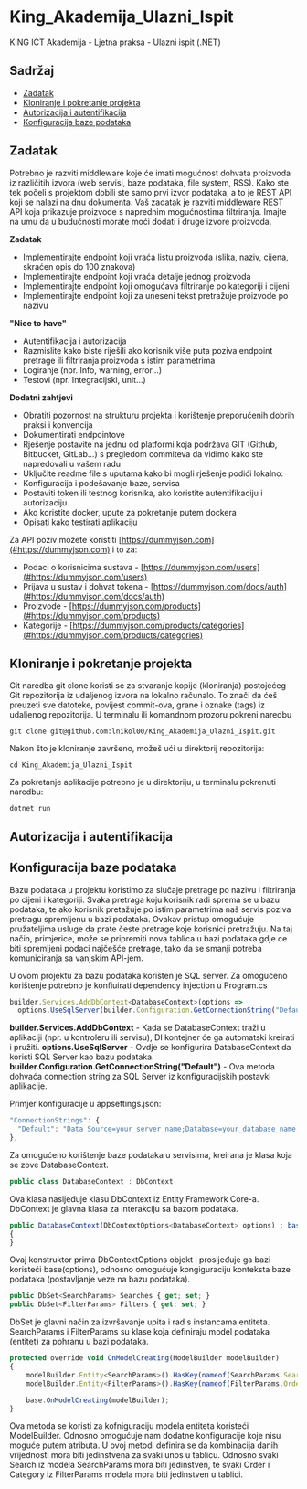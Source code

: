# King_Akademija_Ulazni_Ispit
KING ICT Akademija - Ljetna praksa - Ulazni ispit (.NET)

## Sadržaj
* [Zadatak](#zadatak)
* [Kloniranje i pokretanje projekta](#kloniranje-i-pokretanje-projekta)
* [Autorizacija i autentifikacija](#autorizacija-i-autentifikacija)
* [Konfiguracija baze podataka](#konfiguracija-baze-podataka)

## Zadatak
Potrebno je razviti middleware koje će imati mogućnost dohvata proizvoda iz različitih izvora (web
servisi, baze podataka, file system, RSS). Kako ste tek počeli s projektom dobili ste samo prvi izvor
podataka, a to je REST API koji se nalazi na dnu dokumenta. Vaš zadatak je razviti middleware REST
API koja prikazuje proizvode s naprednim mogućnostima filtriranja. Imajte na umu da u budućnosti
morate moći dodati i druge izvore proizvoda. 

**Zadatak**
* Implementirajte endpoint koji vraća listu proizvoda (slika, naziv, cijena, skraćen opis do 100
znakova)
* Implementirajte endpoint koji vraća detalje jednog proizvoda
* Implementirajte endpoint koji omogućava filtriranje po kategoriji i cijeni
* Implementirajte endpoint koji za uneseni tekst pretražuje proizvode po nazivu

**"Nice to have"**
* Autentifikacija i autorizacija
* Razmislite kako biste riješili ako korisnik više puta poziva endpoint pretrage ili filtriranja proizvoda s istim parametrima
* Logiranje (npr. Info, warning, error…)
* Testovi (npr. Integracijski, unit…) 

**Dodatni zahtjevi**
* Obratiti pozornost na strukturu projekta i korištenje preporučenih dobrih praksi i konvencija
* Dokumentirati endpointove
* Rješenje postavite na jednu od platformi koja podržava GIT (Github, Bitbucket, GitLab…) s pregledom commiteva da vidimo kako ste napredovali u vašem radu
* Uključite readme file s uputama kako bi mogli rješenje podići lokalno:
* Konfiguracija i podešavanje baze, servisa
* Postaviti token ili testnog korisnika, ako koristite autentifikaciju i autorizaciju
* Ako koristite docker, upute za pokretanje putem dockera
* Opisati kako testirati aplikaciju

Za API poziv možete koristiti [https://dummyjson.com](#https://dummyjson.com) i to za:
* Podaci o korisnicima sustava - [https://dummyjson.com/users](#https://dummyjson.com/users)
* Prijava u sustav i dohvat tokena - [https://dummyjson.com/docs/auth](#https://dummyjson.com/docs/auth)
* Proizvode - [https://dummyjson.com/products](#https://dummyjson.com/products)
* Kategorije - [https://dummyjson.com/products/categories](#https://dummyjson.com/products/categories)

## Kloniranje i pokretanje projekta

Git naredba git clone koristi se za stvaranje kopije (kloniranja) postojećeg Git repozitorija iz udaljenog izvora na lokalno računalo. To znači da ćeš preuzeti sve datoteke, povijest commit-ova, grane i oznake (tags) iz udaljenog repozitorija.
U terminalu ili komandnom prozoru pokreni naredbu

```
git clone git@github.com:lnikol00/King_Akademija_Ulazni_Ispit.git
```

Nakon što je kloniranje završeno, možeš ući u direktorij repozitorija:

```
cd King_Akademija_Ulazni_Ispit
```

Za pokretanje aplikacije potrebno je u direktoriju, u terminalu pokrenuti naredbu:

```
dotnet run
```

## Autorizacija i autentifikacija

## Konfiguracija baze podataka

Bazu podataka u projektu koristimo za slučaje pretrage po nazivu i filtriranja po cijeni i kategoriji. Svaka pretraga koju korisnik radi sprema se u bazu podataka, te ako korisnik pretažuje po istim parametrima naš servis poziva pretragu spremljenu u bazi podataka. Ovakav pristup omogućuje pružateljima usluge da prate česte pretrage koje korisnici pretražuju. Na taj način, primjerice, može se pripremiti nova tablica u bazi podataka gdje ce biti spremljeni podaci najčešće pretrage, tako da se smanji potreba komuniciranja sa vanjskim API-jem.

U ovom projektu za bazu podataka korišten je SQL server. Za omogućeno korištenje potrebno je konfiuirati dependency injection u Program.cs

```js
builder.Services.AddDbContext<DatabaseContext>(options =>
  options.UseSqlServer(builder.Configuration.GetConnectionString("Default")));
```

**builder.Services.AddDbContext<DatabaseContext>** - Kada se DatabaseContext traži u aplikaciji (npr. u kontroleru ili servisu), DI kontejner će ga automatski kreirati i pružiti.
**options.UseSqlServer** - Ovdje se konfigurira DatabaseContext da koristi SQL Server kao bazu podataka.
**builder.Configuration.GetConnectionString("Default")** - Ova metoda dohvaća connection string za SQL Server iz konfiguracijskih postavki aplikacije.

Primjer konfiguracije u appsettings.json:

```js
"ConnectionStrings": {
  "Default": "Data Source=your_server_name;Database=your_database_name;TrustServerCertificate=True;Integrated Security=True"
},
```

Za omogućeno korištenje baze podataka u servisima, kreirana je klasa koja se zove DatabaseContext.

```js
public class DatabaseContext : DbContext
```
Ova klasa nasljeđuje klasu DbContext iz Entity Framework Core-a. DbContext je glavna klasa za interakciju sa bazom podataka.

```js
public DatabaseContext(DbContextOptions<DatabaseContext> options) : base(options)
{
}
```

Ovaj konstruktor prima DbContextOptions objekt i prosljeđuje ga bazi koristeći base(options), odnosno omogućuje kongiguraciju konteksta baze podataka (postavljanje veze na bazu podataka).

```js
public DbSet<SearchParams> Searches { get; set; }
public DbSet<FilterParams> Filters { get; set; }
```

DbSet je glavni način za izvršavanje upita i rad s instancama entiteta. 
SearchParams i FilterParams su klase koja definiraju model podataka (entitet) za pohranu u bazi podataka.

```js
protected override void OnModelCreating(ModelBuilder modelBuilder)
{
    modelBuilder.Entity<SearchParams>().HasKey(nameof(SearchParams.Search));
    modelBuilder.Entity<FilterParams>().HasKey(nameof(FilterParams.Order), nameof(FilterParams.Category));

    base.OnModelCreating(modelBuilder);
}
```

Ova metoda se koristi za kofniguraciju modela entiteta koristeći ModelBuilder. Odnosno omogućuje nam dodatne konfiguracije koje nisu moguće putem atributa.
U ovoj metodi definira se da kombinacija danih vrijednosti mora biti jedinstvena za svaki unos u tablicu. Odnosno svaki Search iz modela SearchParams mora biti jedinstven, te svaki Order i Category iz FilterParams modela mora biti jedinstven u tablici.
